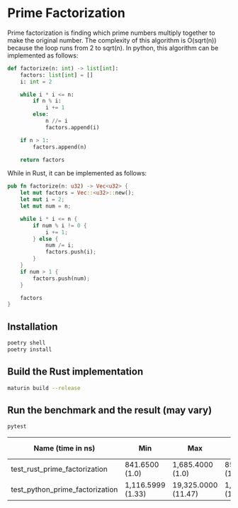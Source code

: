 # Prime Factorization

Prime factorization is finding which prime numbers multiply together to make the original number. The complexity of this algorithm is O(sqrt(n)) because the loop runs from 2 to sqrt(n). In python, this algorithm can be implemented as follows:

```python
def factorize(n: int) -> list[int]:
    factors: list[int] = []
    i: int = 2

    while i * i <= n:
        if n % i:
            i += 1
        else:
            n //= i
            factors.append(i)

    if n > 1:
        factors.append(n)

    return factors
```

While in Rust, it can be implemented as follows:

```rust
pub fn factorize(n: u32) -> Vec<u32> {
    let mut factors = Vec::<u32>::new();
    let mut i = 2;
    let mut num = n;

    while i * i <= n {
        if num % i != 0 {
            i += 1;
        } else {
            num /= i;
            factors.push(i);
        }
    }
    if num > 1 {
        factors.push(num);
    }

    factors
}
```

## Installation
```bash
poetry shell
poetry install
```

## Build the Rust implementation
```bash
maturin build --release
```

## Run the benchmark and the result (may vary)
```bash
pytest
```

| Name (time in ns)                     | Min                 | Max                 | Mean               | StdDev             | Median             | IQR                | Outliers     | OPS (Kops/s)       | Rounds  | Iterations |
|--------------------------------------|---------------------|---------------------|--------------------|---------------------|---------------------|---------------------|--------------|---------------------|---------|------------|
| test_rust_prime_factorization        | 841.6500 (1.0)      | 1,685.4000 (1.0)    | 852.2027 (1.0)     | 21.5459 (1.0)       | 850.0000 (1.0)      | 4.1000 (1.0)        | 1015;4391   | 1,173.4298 (1.0)    | 57691   | 20         |
| test_python_prime_factorization      | 1,116.5999 (1.33)   | 19,325.0000 (11.47) | 1,169.7934 (1.37)  | 73.1295 (3.39)      | 1,166.6001 (1.37)   | 16.6001 (4.05)     | 813;7292    | 854.8518 (0.73)    | 171409  | 5          |
